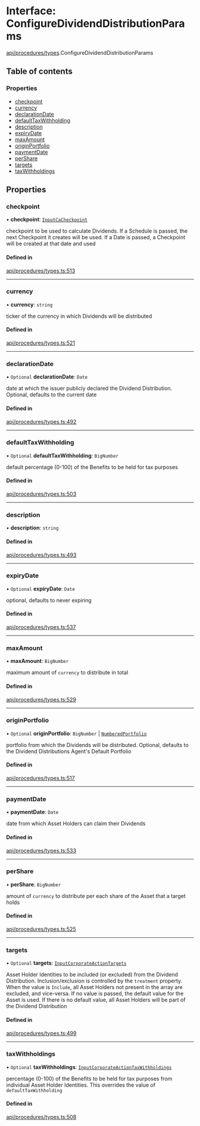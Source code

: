 # Interface: ConfigureDividendDistributionParams

[api/procedures/types](../wiki/api.procedures.types).ConfigureDividendDistributionParams

## Table of contents

### Properties

- [checkpoint](../wiki/api.procedures.types.ConfigureDividendDistributionParams#checkpoint)
- [currency](../wiki/api.procedures.types.ConfigureDividendDistributionParams#currency)
- [declarationDate](../wiki/api.procedures.types.ConfigureDividendDistributionParams#declarationdate)
- [defaultTaxWithholding](../wiki/api.procedures.types.ConfigureDividendDistributionParams#defaulttaxwithholding)
- [description](../wiki/api.procedures.types.ConfigureDividendDistributionParams#description)
- [expiryDate](../wiki/api.procedures.types.ConfigureDividendDistributionParams#expirydate)
- [maxAmount](../wiki/api.procedures.types.ConfigureDividendDistributionParams#maxamount)
- [originPortfolio](../wiki/api.procedures.types.ConfigureDividendDistributionParams#originportfolio)
- [paymentDate](../wiki/api.procedures.types.ConfigureDividendDistributionParams#paymentdate)
- [perShare](../wiki/api.procedures.types.ConfigureDividendDistributionParams#pershare)
- [targets](../wiki/api.procedures.types.ConfigureDividendDistributionParams#targets)
- [taxWithholdings](../wiki/api.procedures.types.ConfigureDividendDistributionParams#taxwithholdings)

## Properties

### checkpoint

• **checkpoint**: [`InputCaCheckpoint`](../wiki/api.entities.Asset.Checkpoints.types#inputcacheckpoint)

checkpoint to be used to calculate Dividends. If a Schedule is passed, the next Checkpoint it creates will be used.
  If a Date is passed, a Checkpoint will be created at that date and used

#### Defined in

[api/procedures/types.ts:513](https://github.com/PolymathNetwork/polymesh-sdk/blob/c37bc05d/src/api/procedures/types.ts#L513)

___

### currency

• **currency**: `string`

ticker of the currency in which Dividends will be distributed

#### Defined in

[api/procedures/types.ts:521](https://github.com/PolymathNetwork/polymesh-sdk/blob/c37bc05d/src/api/procedures/types.ts#L521)

___

### declarationDate

• `Optional` **declarationDate**: `Date`

date at which the issuer publicly declared the Dividend Distribution. Optional, defaults to the current date

#### Defined in

[api/procedures/types.ts:492](https://github.com/PolymathNetwork/polymesh-sdk/blob/c37bc05d/src/api/procedures/types.ts#L492)

___

### defaultTaxWithholding

• `Optional` **defaultTaxWithholding**: `BigNumber`

default percentage (0-100) of the Benefits to be held for tax purposes

#### Defined in

[api/procedures/types.ts:503](https://github.com/PolymathNetwork/polymesh-sdk/blob/c37bc05d/src/api/procedures/types.ts#L503)

___

### description

• **description**: `string`

#### Defined in

[api/procedures/types.ts:493](https://github.com/PolymathNetwork/polymesh-sdk/blob/c37bc05d/src/api/procedures/types.ts#L493)

___

### expiryDate

• `Optional` **expiryDate**: `Date`

optional, defaults to never expiring

#### Defined in

[api/procedures/types.ts:537](https://github.com/PolymathNetwork/polymesh-sdk/blob/c37bc05d/src/api/procedures/types.ts#L537)

___

### maxAmount

• **maxAmount**: `BigNumber`

maximum amount of `currency` to distribute in total

#### Defined in

[api/procedures/types.ts:529](https://github.com/PolymathNetwork/polymesh-sdk/blob/c37bc05d/src/api/procedures/types.ts#L529)

___

### originPortfolio

• `Optional` **originPortfolio**: `BigNumber` \| [`NumberedPortfolio`](../wiki/api.entities.NumberedPortfolio.NumberedPortfolio)

portfolio from which the Dividends will be distributed. Optional, defaults to the Dividend Distributions Agent's Default Portfolio

#### Defined in

[api/procedures/types.ts:517](https://github.com/PolymathNetwork/polymesh-sdk/blob/c37bc05d/src/api/procedures/types.ts#L517)

___

### paymentDate

• **paymentDate**: `Date`

date from which Asset Holders can claim their Dividends

#### Defined in

[api/procedures/types.ts:533](https://github.com/PolymathNetwork/polymesh-sdk/blob/c37bc05d/src/api/procedures/types.ts#L533)

___

### perShare

• **perShare**: `BigNumber`

amount of `currency` to distribute per each share of the Asset that a target holds

#### Defined in

[api/procedures/types.ts:525](https://github.com/PolymathNetwork/polymesh-sdk/blob/c37bc05d/src/api/procedures/types.ts#L525)

___

### targets

• `Optional` **targets**: [`InputCorporateActionTargets`](../wiki/types#inputcorporateactiontargets)

Asset Holder Identities to be included (or excluded) from the Dividend Distribution. Inclusion/exclusion is controlled by the `treatment`
  property. When the value is `Include`, all Asset Holders not present in the array are excluded, and vice-versa. If no value is passed,
  the default value for the Asset is used. If there is no default value, all Asset Holders will be part of the Dividend Distribution

#### Defined in

[api/procedures/types.ts:499](https://github.com/PolymathNetwork/polymesh-sdk/blob/c37bc05d/src/api/procedures/types.ts#L499)

___

### taxWithholdings

• `Optional` **taxWithholdings**: [`InputCorporateActionTaxWithholdings`](../wiki/types#inputcorporateactiontaxwithholdings)

percentage (0-100) of the Benefits to be held for tax purposes from individual Asset Holder Identities.
  This overrides the value of `defaultTaxWithholding`

#### Defined in

[api/procedures/types.ts:508](https://github.com/PolymathNetwork/polymesh-sdk/blob/c37bc05d/src/api/procedures/types.ts#L508)
